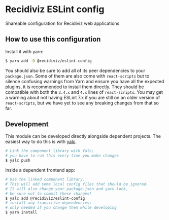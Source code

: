 # Recidiviz ESLint config

Shareable configuration for Recidiviz web applications

## How to use this configuration

Install it with yarn:

```bash
$ yarn add -D @recidiviz/eslint-config
```

You should also be sure to add all of its peer dependencies to your `package.json`. Some of them are also come with `react-scripts` but to silence confusing warnings from Yarn and ensure you have all the expected plugins, it is recommended to install them directly. They should be compatible with both the `3.4.x` and `4.x` lines of `react-scripts`. You may get a warning about not having ESLint 7.x if you are still on an older version of `react-scripts`, but we have yet to see any breaking changes from that so far.

## Development

This module can be developed directly alongside dependent projects. The easiest way to do this is with [yalc](https://github.com/wclr/yalc).

```bash
# Link the component library with Yalc;
# you have to run this every time you make changes
$ yalc push
```

Inside a dependent frontend app:

```bash
# Use the linked component library.
# This will add some local config files that should be ignored.
# It will also change your package.json and yarn.lock,
# be sure not to commit these changes!
$ yalc add @recidiviz/eslint-config
# install any transitive dependencies;
# only needed if you change them while developing
$ yarn install
```
